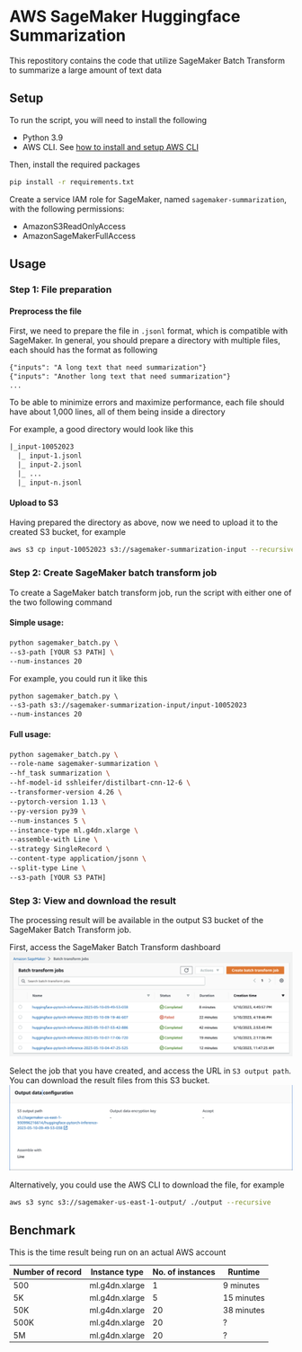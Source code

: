 # AWS SageMaker Huggingface Summarization
This repostitory contains the code that utilize SageMaker Batch Transform to summarize a large amount of text data

## Setup

To run the script, you will need to install the following

- Python 3.9
- AWS CLI. See [how to install and setup AWS CLI](docs/AWSCLI.md)

Then, install the required packages
```bash
pip install -r requirements.txt
```

Create a service IAM role for SageMaker, named `sagemaker-summarization`, with the following permissions:
- AmazonS3ReadOnlyAccess
- AmazonSageMakerFullAccess

## Usage
### Step 1: File preparation

#### Preprocess the file
First, we need to prepare the file in `.jsonl` format, which is compatible with SageMaker. In general, you should prepare a directory with multiple files, each should has the format as following
```jsonline
{"inputs": "A long text that need summarization"}
{"inputs": "Another long text that need summarization"}
...
```

To be able to minimize errors and maximize performance, each file should have about 1,000 lines, all of them being inside a directory

For example, a good directory would look like this

```
|_input-10052023
  |_ input-1.jsonl
  |_ input-2.jsonl
  |_ ...
  |_ input-n.jsonl
```


#### Upload to S3
Having prepared the directory as above, now we need to upload it to the created S3 bucket, for example

```bash
aws s3 cp input-10052023 s3://sagemaker-summarization-input --recursive
```

### Step 2: Create SageMaker batch transform job

To create a SageMaker batch transform job, run the script with either one of the two following command

#### Simple usage:
```bash
python sagemaker_batch.py \
--s3-path [YOUR S3 PATH] \
--num-instances 20
```

For example, you could run it like this
```
python sagemaker_batch.py \
--s3-path s3://sagemaker-summarization-input/input-10052023
--num-instances 20
```

#### Full usage:
```bash
python sagemaker_batch.py \
--role-name sagemaker-summarization \
--hf_task summarization \
--hf-model-id sshleifer/distilbart-cnn-12-6 \
--transformer-version 4.26 \
--pytorch-version 1.13 \
--py-version py39 \
--num-instances 5 \
--instance-type ml.g4dn.xlarge \
--assemble-with Line \
--strategy SingleRecord \
--content-type application/jsonn \
--split-type Line \
--s3-path [YOUR S3 PATH]
```

### Step 3: View and download the result

The processing result will be available in the output S3 bucket of the SageMaker Batch Transform job. 

First, access the SageMaker Batch Transform dashboard
![image](docs/sagemaker-dashboard.png)

Select the job that you have created, and access the URL in `S3 output path`. You can download the result files from this S3 bucket.
![image](docs/sagemaker-job-detail.png)

Alternatively, you could use the AWS CLI to download the file, for example
```bash
aws s3 sync s3://sagemaker-us-east-1-output/ ./output --recursive
```


## Benchmark
This is the time result being run on an actual AWS account

| Number of record  | Instance type             | No. of instances  | Runtime
| ----------------  | -------------             | ----------------  | ---------------
| 500               | ml.g4dn.xlarge            | 1                 | 9 minutes
| 5K                | ml.g4dn.xlarge            | 5                 | 15 minutes
| 50K               | ml.g4dn.xlarge            | 20                | 38 minutes
| 500K              | ml.g4dn.xlarge            | 20                | ?
| 5M                | ml.g4dn.xlarge            | 20                | ?